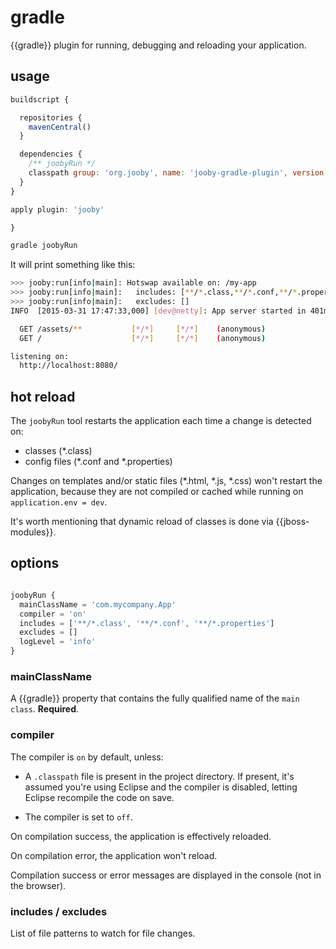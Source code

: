 # gradle

{{gradle}} plugin for running, debugging and reloading your application.

## usage

```js
buildscript {

  repositories {
    mavenCentral()
  }

  dependencies {
    /** joobyRun */
    classpath group: 'org.jooby', name: 'jooby-gradle-plugin', version: '{{version}}'
  }
}

apply plugin: 'jooby'

}
```

```bash
gradle joobyRun
```

It will print something like this:

```bash
>>> jooby:run[info|main]: Hotswap available on: /my-app
>>> jooby:run[info|main]:   includes: [**/*.class,**/*.conf,**/*.properties,*.js, src/*.js]
>>> jooby:run[info|main]:   excludes: []
INFO  [2015-03-31 17:47:33,000] [dev@netty]: App server started in 401ms

  GET /assets/**           [*/*]     [*/*]    (anonymous)
  GET /                    [*/*]     [*/*]    (anonymous)

listening on:
  http://localhost:8080/
```

## hot reload

The ```joobyRun``` tool restarts the application each time a change is detected on:

- classes (*.class)
- config files (*.conf and *.properties)

Changes on templates and/or static files (*.html, *.js, *.css) won't restart the application, because they are not compiled or cached while running on ```application.env = dev```.

It's worth mentioning that dynamic reload of classes is done via {{jboss-modules}}.

## options

```js

joobyRun {
  mainClassName = 'com.mycompany.App'
  compiler = 'on'
  includes = ['**/*.class', '**/*.conf', '**/*.properties']
  excludes = []
  logLevel = 'info'
}

```

### mainClassName

A {{gradle}} property that contains the fully qualified name of the ```main class```. **Required**.

### compiler

The compiler is ```on``` by default, unless:

* A ```.classpath``` file is present in the project directory. If present, it's assumed you're using Eclipse and the compiler is disabled, letting Eclipse recompile the code on save.

* The compiler is set to ```off```.

On compilation success, the application is effectively reloaded.

On compilation error, the application won't reload.

Compilation success or error messages are displayed in the console (not in the browser).

### includes / excludes

List of file patterns to watch for file changes.
